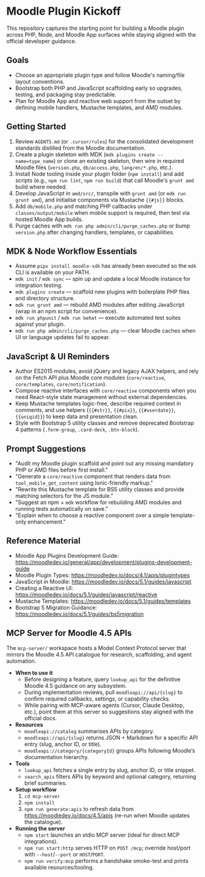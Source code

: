 # Moodle Plugin Kickoff

This repository captures the starting point for building a Moodle plugin across PHP, Node, and Moodle App surfaces while staying aligned with the official developer guidance.

## Goals
- Choose an appropriate plugin type and follow Moodle's naming/file layout conventions.
- Bootstrap both PHP and JavaScript scaffolding early so upgrades, testing, and packaging stay predictable.
- Plan for Moodle App and reactive web support from the outset by defining mobile handlers, Mustache templates, and AMD modules.

## Getting Started
1. Review `AGENTS.md` (or `.cursor/rules`) for the consolidated development standards distilled from the Moodle documentation.
2. Create a plugin skeleton with MDK (`mdk plugins create --name=type_name`) or clone an existing skeleton, then wire in required Moodle files (`version.php`, `db/access.php`, `lang/en/*.php`, etc.).
3. Install Node tooling inside your plugin folder (`npm install`) and add scripts (e.g., `npm run lint`, `npm run build`) that call Moodle's `grunt amd` build where needed.
4. Develop JavaScript in `amd/src/`, transpile with `grunt amd` (or `mdk run grunt amd`), and initialise components via Mustache `{{#js}}` blocks.
5. Add `db/mobile.php` and matching PHP callbacks under `classes/output/mobile` when mobile support is required, then test via hosted Moodle App builds.
6. Purge caches with `mdk run php admin/cli/purge_caches.php` or bump `version.php` after changing handlers, templates, or capabilities.

## MDK & Node Workflow Essentials
- Assume `pipx install moodle-sdk` has already been executed so the `mdk` CLI is available on your PATH.
- `mdk init` / `mdk sync` — spin up and update a local Moodle instance for integration testing.
- `mdk plugins create` — scaffold new plugins with boilerplate PHP files and directory structure.
- `mdk run grunt amd` — rebuild AMD modules after editing JavaScript (wrap in an npm script for convenience).
- `mdk run phpunit` / `mdk run behat` — execute automated test suites against your plugin.
- `mdk run php admin/cli/purge_caches.php` — clear Moodle caches when UI or language updates fail to appear.

## JavaScript & UI Reminders
- Author ES2015 modules, avoid jQuery and legacy AJAX helpers, and rely on the Fetch API plus Moodle core modules (`core/reactive`, `core/templates`, `core/notification`).
- Compose reactive interfaces with `core/reactive` components when you need React-style state management without external dependencies.
- Keep Mustache templates logic-free, describe required context in comments, and use helpers (`{{#str}}`, `{{#pix}}`, `{{#userdate}}`, `{{uniqid}}`) to keep data and presentation clean.
- Style with Bootstrap 5 utility classes and remove deprecated Bootstrap 4 patterns (`.form-group`, `.card-deck`, `.btn-block`).

## Prompt Suggestions
- "Audit my Moodle plugin scaffold and point out any missing mandatory PHP or AMD files before first install."
- "Generate a `core/reactive` component that renders data from `tool_mobile_get_content` using Ionic-friendly markup."
- "Rewrite this Mustache template for BS5 utility classes and provide matching selectors for the JS module."
- "Suggest an npm + `mdk` workflow for rebuilding AMD modules and running tests automatically on save."
- "Explain when to choose a reactive component over a simple template-only enhancement."

## Reference Material
- Moodle App Plugins Development Guide: <https://moodledev.io/general/app/development/plugins-development-guide>
- Moodle Plugin Types: <https://moodledev.io/docs/4.1/apis/plugintypes>
- JavaScript in Moodle: <https://moodledev.io/docs/5.1/guides/javascript>
- Creating a Reactive UI: <https://moodledev.io/docs/5.1/guides/javascript/reactive>
- Mustache Templates: <https://moodledev.io/docs/5.1/guides/templates>
- Bootstrap 5 Migration Guidance: <https://moodledev.io/docs/5.1/guides/bs5migration>

## MCP Server for Moodle 4.5 APIs
The `mcp-server/` workspace hosts a Model Context Protocol server that mirrors the Moodle 4.5 API catalogue for research, scaffolding, and agent automation.

- **When to use it**
  - Before designing a feature, query `lookup_api` for the definitive Moodle 4.5 guidance on any subsystem.
  - During implementation reviews, pull `moodleapi://api/{slug}` to confirm required callbacks, settings, or capability checks.
  - While pairing with MCP-aware agents (Cursor, Claude Desktop, etc.), point them at this server so suggestions stay aligned with the official docs.
- **Resources**
  - `moodleapi://catalog` summarises APIs by category.
  - `moodleapi://api/{slug}` returns JSON + Markdown for a specific API entry (slug, anchor ID, or title).
  - `moodleapi://category/{categoryId}` groups APIs following Moodle’s documentation hierarchy.
- **Tools**
  - `lookup_api` fetches a single entry by slug, anchor ID, or title snippet.
  - `search_apis` filters APIs by keyword and optional category, returning brief summaries.
- **Setup workflow**
  1. `cd mcp-server`
  2. `npm install`
  3. `npm run generate:apis` to refresh data from <https://moodledev.io/docs/4.5/apis> (re-run when Moodle updates the catalogue).
- **Running the server**
  - `npm start` launches an stdio MCP server (ideal for direct MCP integrations).
  - `npm run start:http` serves HTTP on `POST /mcp`; override host/port with `--host`/`--port` or `HOST`/`PORT`.
  - `npm run verify:mcp` performs a handshake smoke-test and prints available resources/tooling.
